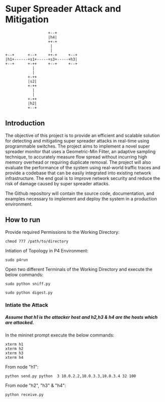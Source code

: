 # Super Spreader Attack and Mitigation

```
                   +--+
                   |h4|
                   ++-+
                    |
                    |
+--+      +--+     ++-+     +--+
|h1+------+s1+-----+s3+-----+h3|
+--+      +-++     +--+     +--+
            |
            |
          +-++
          |s2|
          +-++
            |
            |
          +-++
          |h2|
          +--+
```

## Introduction


The objective of this project is to provide an efficient and scalable solution for detecting and mitigating super spreader attacks in real-time using programmable switches. The project aims to implement a novel super spreader monitor that uses a Geometric-Min Filter, an adaptive sampling technique, to accurately measure flow spread without incurring high memory overhead or requiring duplicate removal. The project will also evaluate the performance of the system using real-world traffic traces and provide a codebase that can be easily integrated into existing network infrastructure. The end goal is to improve network security and reduce the risk of damage caused by super spreader attacks. 

The Github repository will contain the source code, documentation, and examples necessary to implement and deploy the system in a production environment.


## How to run

Provide required Permissions to the Working Directory:

```
chmod 777 /path/to/directory
```


Intiation of Topology in P4 Environment:

```
sudo p4run
```

Open two different Terminals of the Working Directory and execute the below commands:

```
sudo python sniff.py
```


```
sudo python digest.py
```
### Intiate the Attack
##### Assume that h1 is the attacker host and h2,h3 & h4 are the hosts which are attacked.
In the mininet prompt execute the below commands:

```
xterm h1
xterm h2
xterm h3
xterm h4
```

From node "h1":
``` 
python send.py python  3 10.0.2.2,10.0.3.3,10.0.3.4 32 100
```
From node "h2", "h3" & "h4":
``` 
python receive.py
```
